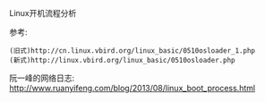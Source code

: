 Linux开机流程分析

参考: 

```
(旧式)http://cn.linux.vbird.org/linux_basic/0510osloader_1.php
(新式)http://linux.vbird.org/linux_basic/0510osloader.php
```

阮一峰的网络日志: http://www.ruanyifeng.com/blog/2013/08/linux_boot_process.html